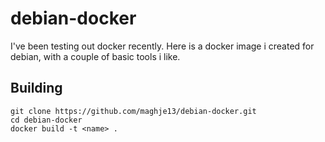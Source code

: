 # debian-docker
I've been testing out docker recently. Here is a docker image i created for debian, with a couple of basic tools i like.
## Building
```
git clone https://github.com/maghje13/debian-docker.git
cd debian-docker
docker build -t <name> .
```
